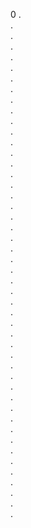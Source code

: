0
. <br>
. <br>. <br>
. <br>. <br>
. <br>. <br>
. <br>. <br>
. <br>. <br>
. <br>. <br>
. <br>. <br>
. <br>. <br>
. <br>. <br>
. <br>. <br>
. <br>. <br>
. <br>. <br>
. <br>. <br>
. <br>. <br>
. <br>. <br>
. <br>. <br>
. <br>. <br>
. <br>. <br>
. <br>. <br>
. <br>. <br>
. <br>. <br>
. <br>. <br>
. <br>. <br>
. <br>
